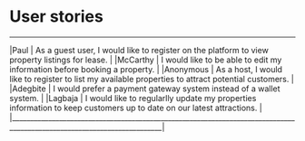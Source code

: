 # User stories

_______________________________________________________________________________________________________________________
|Paul | As a guest user, I would like to register on the platform to view property listings for lease.  |
|McCarthy | I would like to be able to edit my information before booking a property. |
|Anonymous | As a host, I would like to register to list my available properties to attract potential customers. |
|Adegbite | I would prefer a payment gateway system instead of a wallet system. |
|Lagbaja | I would like to regularlly update my properties information to keep customers up to date on our latest attractions. |
|________________________________________________________________________________________________________________________|

